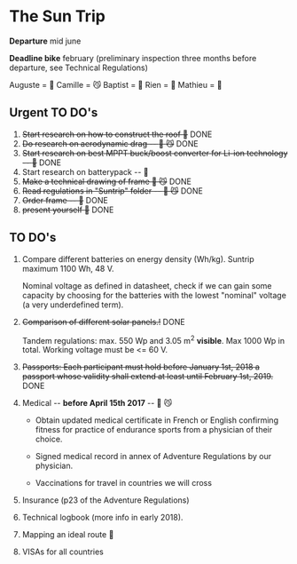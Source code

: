 # The Sun Trip
**Departure** mid june

**Deadline bike** february (preliminary inspection three months before departure, see Technical Regulations)

Auguste = :hear_no_evil:
Camille = :smirk_cat:
Baptist = :pig2:
Rien    = :car:
Mathieu = :construction_worker:


## Urgent TO DO's

1. ~~Start research on how to construct the roof :construction_worker:~~ DONE
2. ~~Do research on aerodynamic drag -- :hear_no_evil: :smirk_cat:~~ DONE
3. ~~Start research on best MPPT buck/boost converter for Li-ion technology -- :hear_no_evil:~~ DONE
4. Start research on batterypack -- :hear_no_evil:
3. ~~Make a technical drawing of frame :hear_no_evil: :smirk_cat:~~ DONE
4. ~~Read regulations in "Suntrip" folder -- :hear_no_evil: :smirk_cat:~~ DONE
5. ~~Order frame -- :hear_no_evil:~~ DONE
6. ~~present yourself :hear_no_evil:~~ DONE


## TO DO's

1. Compare different batteries on energy density (Wh/kg). Suntrip maximum 1100 Wh, 48 V.

   Nominal voltage as defined in datasheet, check if we can gain some capacity by choosing for the batteries with the lowest "nominal" voltage (a very underdefined term).

2. ~~Comparison of different solar panels.!~~ DONE

   Tandem regulations: max. 550 Wp and 3.05 m<sup>2</sup> __visible__. Max 1000 Wp in total. Working voltage must be <= 60 V.

3. ~~Passports: Each participant must hold before January 1st, 2018 a passport whose validity shall extend at least until February 1st, 2019.~~ DONE
 
4. Medical -- **before April 15th 2017** -- :hear_no_evil: :smirk_cat:

   - Obtain updated medical certificate in French or English confirming fitness for practice of endurance sports from a physician of their choice.

   - Signed medical record in annex of Adventure Regulations by our physician.

   - Vaccinations for travel in countries we will cross

5. Insurance (p23 of the Adventure Regulations)

6. Technical logbook (more info in early 2018).

7. Mapping an ideal route :hear_no_evil:

8. VISAs for all countries


